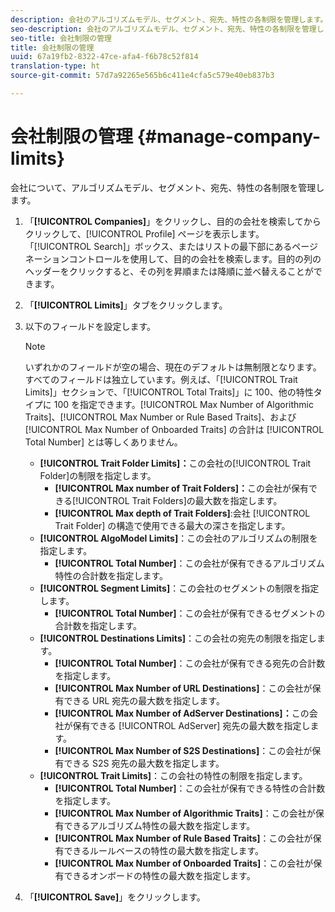 ```yaml
---
description: 会社のアルゴリズムモデル、セグメント、宛先、特性の各制限を管理します。
seo-description: 会社のアルゴリズムモデル、セグメント、宛先、特性の各制限を管理します。
seo-title: 会社制限の管理
title: 会社制限の管理
uuid: 67a19fb2-8322-47ce-afa4-f6b78c52f814
translation-type: ht
source-git-commit: 57d7a92265e565b6c411e4cfa5c579e40eb837b3

---
```



# 会社制限の管理 {#manage-company-limits}

会社について、アルゴリズムモデル、セグメント、宛先、特性の各制限を管理します。

<!-- t_company_limits.xml -->

1. 「**[!UICONTROL Companies]**」をクリックし、目的の会社を検索してからクリックして、[!UICONTROL Profile] ページを表示します。「[!UICONTROL Search]」ボックス、またはリストの最下部にあるページネーションコントロールを使用して、目的の会社を検索します。目的の列のヘッダーをクリックすると、その列を昇順または降順に並べ替えることができます。
1. 「**[!UICONTROL Limits]**」タブをクリックします。
1. 以下のフィールドを設定します。

   >[!NOTE]
   >
   >いずれかのフィールドが空の場合、現在のデフォルトは無制限となります。すべてのフィールドは独立しています。例えば、「[!UICONTROL Trait Limits]」セクションで、「[!UICONTROL Total Traits]」に 100、他の特性タイプに 100 を指定できます。[!UICONTROL Max Number of Algorithmic Traits]、[!UICONTROL Max Number or Rule Based Traits]、および [!UICONTROL Max Number of Onboarded Traits] の合計は [!UICONTROL Total Number] とは等しくありません。

   * **[!UICONTROL Trait Folder Limits]：**&#x200B;この会社の[!UICONTROL Trait Folder]の制限を指定します。
      * **[!UICONTROL Max number of Trait Folders]：**&#x200B;この会社が保有できる[!UICONTROL Trait Folders]の最大数を指定します。
      * **[!UICONTROL Max depth of Trait Folders]**:会社 [!UICONTROL Trait Folder] の構造で使用できる最大の深さを指定します。
   * **[!UICONTROL AlgoModel Limits]**：この会社のアルゴリズムの制限を指定します。
      * **[!UICONTROL Total Number]**：この会社が保有できるアルゴリズム特性の合計数を指定します。
   * **[!UICONTROL Segment Limits]**：この会社のセグメントの制限を指定します。
      * **[!UICONTROL Total Number]**：この会社が保有できるセグメントの合計数を指定します。
   * **[!UICONTROL Destinations Limits]**：この会社の宛先の制限を指定します。
      * **[!UICONTROL Total Number]**：この会社が保有できる宛先の合計数を指定します。
      * **[!UICONTROL Max Number of URL Destinations]**：この会社が保有できる URL 宛先の最大数を指定します。
      * **[!UICONTROL Max Number of AdServer Destinations]：**&#x200B;この会社が保有できる [!UICONTROL AdServer] 宛先の最大数を指定します。
      * **[!UICONTROL Max Number of S2S Destinations]**：この会社が保有できる S2S 宛先の最大数を指定します。
   * **[!UICONTROL Trait Limits]**：この会社の特性の制限を指定します。
      * **[!UICONTROL Total Number]**：この会社が保有できる特性の合計数を指定します。
      * **[!UICONTROL Max Number of Algorithmic Traits]**：この会社が保有できるアルゴリズム特性の最大数を指定します。
      * **[!UICONTROL Max Number of Rule Based Traits]**：この会社が保有できるルールベースの特性の最大数を指定します。
      * **[!UICONTROL Max Number of Onboarded Traits]**：この会社が保有できるオンボードの特性の最大数を指定します。
1. 「**[!UICONTROL Save]**」をクリックします。
